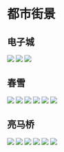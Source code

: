 # 都市街景

## 电子城

<div class="album-wrap">
    <img src="/xiangce/bez/1.jpg" class="medium-zoom-image"/>
    <img src="https://asset6.pages.dev/xiangce/bez/2.jpg" class="medium-zoom-image"/>
    <img src="https://asset6.pages.dev/xiangce/bez/3.jpg" class="medium-zoom-image"/>   
</div>

## 春雪

<div class="album-wrap">
    <img src="https://asset6.pages.dev/xiangce/snow/1.jpg" class="medium-zoom-image"/>
    <img src="https://asset6.pages.dev/xiangce/snow/2.jpg" class="medium-zoom-image"/>
    <img src="https://asset6.pages.dev/xiangce/snow/3.jpg" class="medium-zoom-image"/>
    <img src="https://asset6.pages.dev/xiangce/snow/4.jpg" class="medium-zoom-image"/>
    <img src="https://asset6.pages.dev/xiangce/snow/5.jpg" class="medium-zoom-image"/>
    <img src="https://asset6.pages.dev/xiangce/snow/6.jpg" class="medium-zoom-image"/>
</div>

## 亮马桥

<div class="album-wrap">
    <img src="https://asset6.pages.dev/xiangce/liang/1.jpg" class="medium-zoom-image"/>
    <img src="https://asset6.pages.dev/xiangce/liang/2.jpg" class="medium-zoom-image"/>
    <img src="https://asset6.pages.dev/xiangce/liang/3.jpg" class="medium-zoom-image"/>
    <img src="https://asset6.pages.dev/xiangce/liang/4.jpg" class="medium-zoom-image"/>
    <img src="https://asset6.pages.dev/xiangce/liang/5.jpg" class="medium-zoom-image"/>
    <img src="https://asset6.pages.dev/xiangce/liang/6.jpg" class="medium-zoom-image"/>
</div>
